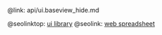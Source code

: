 @link: api/ui.baseview_hide.md

@seolinktop: [ui library](https://webix.com)
@seolink: [web spreadsheet](https://webix.com/spreadsheet/)